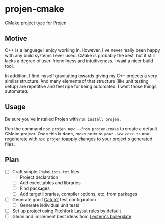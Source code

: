 # projen-cmake

CMake project type for [Projen](https://github.com/projen/projen)

## Motive

C++ is a language I enjoy working in. However, I've never really been happy with any build systems I ever used. CMake is probably the best, but it still lacks a degree of user-friendliness and intuitiveness. I want a nicer build tool.

In addition, I find myself gravitating towards giving my C++ projects a very similar structure. And many elements of that structure (like unit testing setup) are repetitive and feel ripe for being automated. I want those things automated.

## Usage

Be sure you've installed Projen with `npm install projen` .

Run the command `npx projen new --from projen-cmake` to create a default CMake project. Once this is done, make edits to your `.projenrc.ts` and regenerate with `npx projen` toapply changes to your project's generated files.

## Plan

- [ ] Craft simple `CMakeLists.txt` files
  - [ ] Project declaration
  - [ ] Add executables and libraries
  - [ ] Find packages
  - [ ] Add target libraries, compiler options, etc. from packages
- [ ] Generate good [Catch2](https://github.com/catchorg/Catch2) test configuration
  - [ ] Generate individual unit tests
- [ ] Set up project using [Pitchfork Layout](https://api.csswg.org/bikeshed/?force=1&url=https://raw.githubusercontent.com/vector-of-bool/pitchfork/develop/data/spec.bs) rules by default
- [ ] Glean and implement best ideas from [Lectem's boilerplate](https://github.com/Lectem/cpp-boilerplate/blob/master/CMakeLists.txt)
